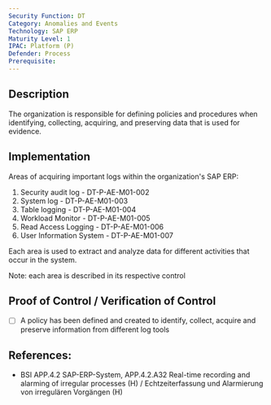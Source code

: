 ```yaml
---
Security Function: DT
Category: Anomalies and Events
Technology: SAP ERP
Maturity Level: 1
IPAC: Platform (P)
Defender: Process
Prerequisite:
---
```


## Description

The organization is responsible for defining policies and procedures when identifying, collecting, acquiring, and preserving data that is used for evidence.

## Implementation

Areas of acquiring important logs within the organization's SAP ERP:

1. Security audit log - DT-P-AE-M01-002
2. System log - DT-P-AE-M01-003
3. Table logging - DT-P-AE-M01-004
4. Workload Monitor - DT-P-AE-M01-005
5. Read Access Logging - DT-P-AE-M01-006
6. User Information System -  DT-P-AE-M01-007

Each area is used to extract and analyze data for different activities that occur in the system.

Note: each area is described in its respective control

## Proof of Control / Verification of Control

- [ ] A policy has been defined and created to identify, collect, acquire and preserve information from different log tools


## References:
- BSI APP.4.2 SAP-ERP-System, APP.4.2.A32 Real-time recording and alarming of irregular processes (H) / Echtzeiterfassung und Alarmierung von irregulären Vorgängen (H)
